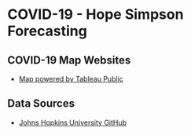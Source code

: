 # COVID-19 - Hope Simpson Forecasting 

## COVID-19 Map Websites

- [Map powered by Tableau Public](https://hsmap.rice.edu)

## Data Sources

- [Johns Hopkins University GitHub](https://github.com/CSSEGISandData/COVID-19)
